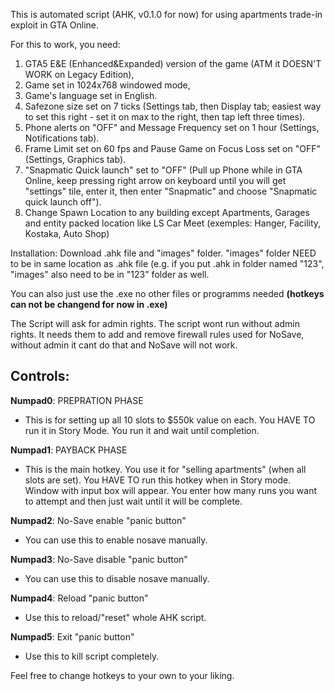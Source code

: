 This is automated script (AHK, v0.1.0 for now) for using apartments trade-in exploit in GTA Online.

For this to work, you need:
1. GTA5 E&E (Enhanced&Expanded) version of the game (ATM it DOESN'T WORK on Legacy Edition),
2. Game set in 1024x768 windowed mode,
3. Game's language set in English.
4. Safezone size set on 7 ticks (Settings tab, then Display tab; easiest way to set this right - set it on max to the right, then tap left three times).
5. Phone alerts on "OFF" and Message Frequency set on 1 hour (Settings, Notifications tab).
6. Frame Limit set on 60 fps and Pause Game on Focus Loss set on "OFF" (Settings, Graphics tab).
7. "Snapmatic Quick launch" set to "OFF" (Pull up Phone while in GTA Online, keep pressing right arrow on keyboard until you will get "settings" tile, enter it, then enter "Snapmatic" and choose "Snapmatic quick launch off").
8. Change Spawn Location to any building except Apartments, Garages and entity packed location like LS Car Meet (exemples: Hanger, Facility, Kostaka, Auto Shop)


Installation:
Download .ahk file and "images" folder. "images" folder NEED to be in same location as .ahk file (e.g. if you put .ahk in folder named "123", "images" also need to be in "123" folder as well.

You can also just use the .exe no other files or programms needed **(hotkeys can not be changend for now in .exe)**


The Script will ask for admin rights.
The script wont run without admin rights. It needs them to add and remove firewall rules used for NoSave, without admin it cant do that and NoSave will not work.


**Controls:**
-
**Numpad0**: PREPRATION PHASE
- This is for setting up all 10 slots to $550k value on each. You HAVE TO run it in Story Mode. You run it and wait until completion.


**Numpad1**: PAYBACK PHASE
- This is the main hotkey. You use it for "selling apartments" (when all slots are set). You HAVE TO run this hotkey when in Story mode.
Window with input box will appear. You enter how many runs you want to attempt and then just wait until it will be complete.

**Numpad2**: No-Save enable "panic button"
- You can use this to enable nosave manually.

**Numpad3**: No-Save disable "panic button"
- You can use this to disable nosave manually.

**Numpad4**: Reload "panic button"
- Use this to reload/"reset" whole AHK script.

**Numpad5**: Exit "panic button"
- Use this to kill script completely.


Feel free to change hotkeys to your own to your liking.
